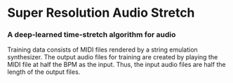 # Super Resolution Audio Stretch
### A deep-learned time-stretch algorithm for audio

Training data consists of MIDI files rendered by a string emulation synthesizer. The output audio files for training are created by playing the MIDI file at half the BPM as the input. Thus, the input audio files are half the length of the output files.
